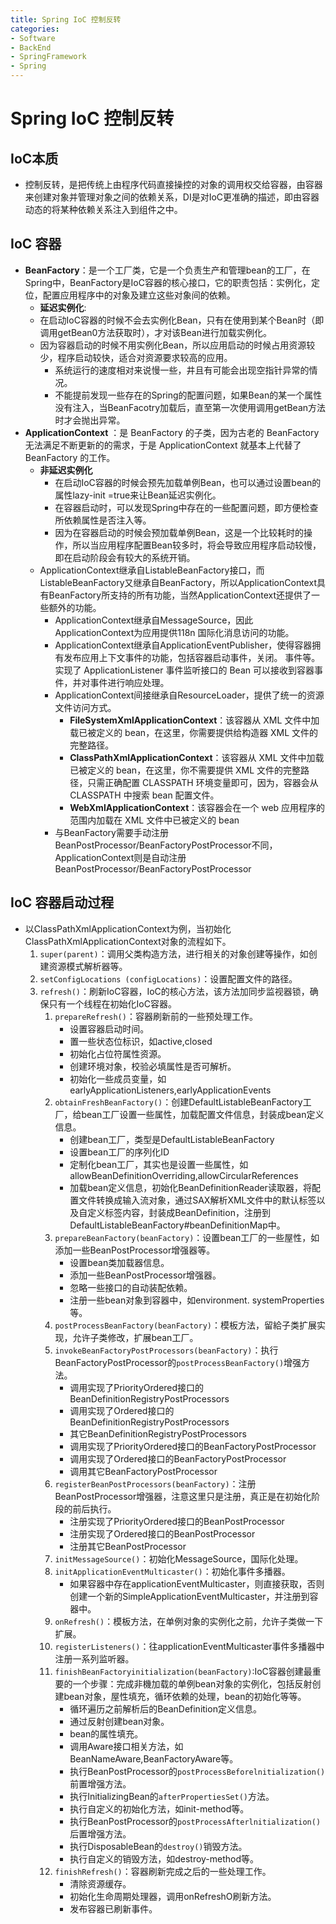 ```yaml
---
title: Spring IoC 控制反转
categories:
- Software
- BackEnd
- SpringFramework
- Spring
---
```

# Spring IoC 控制反转

## IoC本质

- 控制反转，是把传统上由程序代码直接操控的对象的调用权交给容器，由容器来创建对象并管理对象之间的依赖关系，DI是对IoC更准确的描述，即由容器动态的将某种依赖关系注入到组件之中。

## IoC 容器

- **BeanFactory**：是一个工厂类，它是一个负责生产和管理bean的工厂，在Spring中，BeanFactory是IoC容器的核心接口，它的职责包括：实例化，定位，配置应用程序中的对象及建立这些对象间的依赖。
    - **延迟实例化**:
    - 在启动IoC容器的时候不会去实例化Bean，只有在使用到某个Bean时（即调用getBean0方法获取时），才对该Bean进行加载实例化。
    - 因为容器启动的时候不用实例化Bean，所以应用启动的时候占用资源较少，程序启动较快，适合对资源要求较高的应用。
        - 系统运行的速度相对来说慢一些，井且有可能会出现空指针异常的情况。
        - 不能提前发现一些存在的Spring的配置问题，如果Bean的某一个属性没有注入，当BeanFacotry加载后，直至第一次使用调用getBean方法时才会抛出异常。
- **ApplicationContext** ：是 BeanFactory 的子类，因为古老的 BeanFactory 无法满足不断更新的的需求，于是 ApplicationContext 就基本上代替了 BeanFactory 的工作。
    - **非延迟实例化**
        - 在启动IoC容器的时候会预先加载单例Bean，也可以通过设置bean的属性lazy-init =true来让Bean延迟实例化。
        - 在容器启动时，可以发现Spring中存在的一些配置问题，即方便检查所依赖属性是否注入等。
        - 因为在容器启动的时候会预加载单例Bean，这是一个比较耗时的操作，所以当应用程序配置Bean较多时，将会导致应用程序启动较慢，即在启动阶段会有较大的系统开销。
    - ApplicationContext继承自ListableBeanFactory接口，而ListableBeanFactory又继承自BeanFactory，所以ApplicationContext具有BeanFactory所支持的所有功能，当然ApplicationContext还提供了一些额外的功能。
        - ApplicationContext继承自MessageSource，因此ApplicationContext为应用提供118n 国际化消息访问的功能。
        - ApplicationContext继承自ApplicationEventPublisher，使得容器拥有发布应用上下文事件的功能，包括容器启动事件，关闭。
            事件等。实现了 ApplicationListener 事件监听接口的 Bean 可以接收到容器事件，并对事件进行响应处理。
        - ApplicationContext间接继承自ResourceLoader，提供了统一的资源文件访问方式。
            - **FileSystemXmlApplicationContext**：该容器从 XML 文件中加载已被定义的 bean，在这里，你需要提供给构造器 XML 文件的完整路径。
            - **ClassPathXmlApplicationContext**：该容器从 XML 文件中加载已被定义的 bean，在这里，你不需要提供 XML 文件的完整路径，只需正确配置 CLASSPATH 环境变量即可，因为，容器会从 CLASSPATH 中搜索 bean 配置文件。
            - **WebXmlApplicationContext**：该容器会在一个 web 应用程序的范围内加载在 XML 文件中已被定义的 bean
        - 与BeanFactory需要手动注册BeanPostProcessor/BeanFactoryPostProcessor不同，ApplicationContext则是自动注册BeanPostProcessor/BeanFactoryPostProcessor

## IoC 容器启动过程

- 以ClassPathXmlApplicationContext为例，当初始化ClassPathXmlApplicationContext对象的流程如下。
    1. `super(parent)`：调用父类构造方法，进行相关的对象创建等操作，如创建资源模式解析器等。
    2. `setConfigLocations (configLocations)`：设置配置文件的路径。
    3. `refresh()`：刷新IoC容器，IoC的核心方法，该方法加同步监视器锁，确保只有一个线程在初始化IoC容器。
        1. `prepareRefresh()`：容器刷新前的一些预处理工作。
            - 设置容器启动时间。
            - 置一些状态位标识，如active,closed
            - 初始化占位符属性资源。
            - 创建环境对象，校验必填属性是否可解析。
            -  初始化一些成员变量，如earlyApplicationListeners,earlyApplicationEvents
        2. `obtainFreshBeanFactory()`：创建DefaultListableBeanFactory工厂，给bean工厂设置一些属性，加载配置文件信息，封装成bean定义信息。
            - 创建bean工厂，类型是DefaultListableBeanFactory
            - 设置bean工厂的序列化ID
            - 定制化bean工厂，其实也是设置一些属性，如allowBeanDefinitionOverriding,allowCircularReferences
            - 加载bean定义信息，初始化BeanDefinitionReader读取器，将配置文件转换成输入流对象，通过SAX解析XML文件中的默认标签以及自定义标签内容，封装成BeanDefinition，注册到DefaultListableBeanFactory#beanDefinitionMap中。
        3. `prepareBeanFactory(beanFactory)`：设置bean工厂的一些屋性，如添加一些BeanPostProcessor增强器等。
            - 设置bean类加载器信息。
            - 添加一些BeanPostProcessor增强器。
            - 忽略一些接口的自动装配依赖。
            - 注册一些bean对象到容器中，如environment. systemProperties等。
        4. `postProcessBeanFactory(beanFactory)`：模板方法，留給子类扩展实现，允许子类修改，扩展bean工厂。
        5. `invokeBeanFactoryPostProcessors(beanFactory)`：执行BeanFactoryPostProcessor的`postProcessBeanFactory()`增强方法。
            - 调用实现了PriorityOrdered接口的BeanDefinitionRegistryPostProcessors
            - 调用实现了Ordered接口的BeanDefinitionRegistryPostProcessors
            - 其它BeanDefinitionRegistryPostProcessors
            - 调用实现了PriorityOrdered接口的BeanFactoryPostProcessor
            - 调用实现了Ordered接口的BeanFactoryPostProcessor
            - 调用其它BeanFactoryPostProcessor
        6. `registerBeanPostProcessors(beanFactory)`：注册BeanPostProcessor增强器，注意这里只是注册，真正是在初始化阶段的前后执行。
            - 注册实现了PriorityOrdered接口的BeanPostProcessor
            - 注册实现了Ordered接口的BeanPostProcessor
            - 注册其它BeanPostProcessor
        7. `initMessageSource()`：初始化MessageSource，国际化处理。
        8. `initApplicationEventMulticaster()`：初始化事件多播器。
            - 如果容器中存在applicationEventMulticaster，则直接获取，否则创建一个新的SimpleApplicationEventMulticaster，并注册到容器中。
        9. `onRefresh()`：模板方法，在单例对象的实例化之前，允许子类做一下扩展。
        10. `registerListeners()`：往applicationEventMulticaster事件多播器中注册一系列监听器。
        11. `finishBeanFactoryinitialization(beanFactory)`:IoC容器创建最重要的一个步骤：完成非機加载的单例bean对象的实例化，包括反射创建bean对象，屋性填充，循环依赖的处理，bean的初始化等等。
            - 循环遍历之前解析后的BeanDefinition定义信息。
            - 通过反射创建bean对象。
            - bean的属性填充。
            - 调用Aware接口相关方法，如BeanNameAware,BeanFactoryAware等。
            - 执行BeanPostProcessor的`postProcessBeforelnitialization()`前置增强方法。
            - 执行InitializingBean的`afterPropertiesSet()`方法。
            - 执行自定义的初始化方法，如init-method等。
            - 执行BeanPostProcessor的`postProcessAfterlnitialization()`后置增强方法。
            - 执行DisposableBean的`destroy()`销毁方法。
            - 执行自定义的销毁方法，如destroy-method等。
        12. `finishRefresh()`：容器刷新完成之后的一些处理工作。
            - 清除资源缓存。
            - 初始化生命周期处理器，调用onRefreshO刷新方法。
            - 发布容器已刷新事件。
